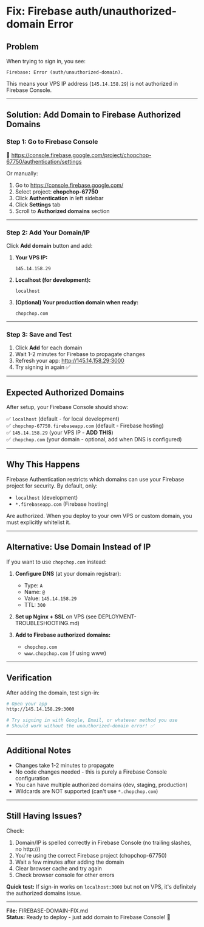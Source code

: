 # Fix: Firebase auth/unauthorized-domain Error

## Problem
When trying to sign in, you see:
```
Firebase: Error (auth/unauthorized-domain).
```

This means your VPS IP address (`145.14.158.29`) is not authorized in Firebase Console.

---

## Solution: Add Domain to Firebase Authorized Domains

### Step 1: Go to Firebase Console
🔗 https://console.firebase.google.com/project/chopchop-67750/authentication/settings

Or manually:
1. Go to https://console.firebase.google.com/
2. Select project: **chopchop-67750**
3. Click **Authentication** in left sidebar
4. Click **Settings** tab
5. Scroll to **Authorized domains** section

---

### Step 2: Add Your Domain/IP

Click **Add domain** button and add:

1. **Your VPS IP:**
   ```
   145.14.158.29
   ```

2. **Localhost (for development):**
   ```
   localhost
   ```

3. **(Optional) Your production domain when ready:**
   ```
   chopchop.com
   ```

---

### Step 3: Save and Test

1. Click **Add** for each domain
2. Wait 1-2 minutes for Firebase to propagate changes
3. Refresh your app: http://145.14.158.29:3000
4. Try signing in again ✅

---

## Expected Authorized Domains

After setup, your Firebase Console should show:

✅ `localhost` (default - for local development)  
✅ `chopchop-67750.firebaseapp.com` (default - Firebase hosting)  
✅ `145.14.158.29` (your VPS IP - **ADD THIS**)  
✅ `chopchop.com` (your domain - optional, add when DNS is configured)

---

## Why This Happens

Firebase Authentication restricts which domains can use your Firebase project for security. By default, only:
- `localhost` (development)
- `*.firebaseapp.com` (Firebase hosting)

Are authorized. When you deploy to your own VPS or custom domain, you must explicitly whitelist it.

---

## Alternative: Use Domain Instead of IP

If you want to use `chopchop.com` instead:

1. **Configure DNS** (at your domain registrar):
   - Type: `A`
   - Name: `@`
   - Value: `145.14.158.29`
   - TTL: `300`

2. **Set up Nginx + SSL** on VPS (see DEPLOYMENT-TROUBLESHOOTING.md)

3. **Add to Firebase authorized domains:**
   - `chopchop.com`
   - `www.chopchop.com` (if using www)

---

## Verification

After adding the domain, test sign-in:

```bash
# Open your app
http://145.14.158.29:3000

# Try signing in with Google, Email, or whatever method you use
# Should work without the unauthorized-domain error! ✅
```

---

## Additional Notes

- Changes take 1-2 minutes to propagate
- No code changes needed - this is purely a Firebase Console configuration
- You can have multiple authorized domains (dev, staging, production)
- Wildcards are NOT supported (can't use `*.chopchop.com`)

---

## Still Having Issues?

Check:
1. Domain/IP is spelled correctly in Firebase Console (no trailing slashes, no http://)
2. You're using the correct Firebase project (chopchop-67750)
3. Wait a few minutes after adding the domain
4. Clear browser cache and try again
5. Check browser console for other errors

**Quick test:** If sign-in works on `localhost:3000` but not on VPS, it's definitely the authorized domains issue.

---

**File:** FIREBASE-DOMAIN-FIX.md  
**Status:** Ready to deploy - just add domain to Firebase Console! 🚀

